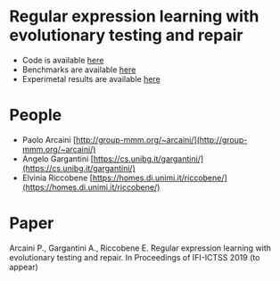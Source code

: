 # Regular expression learning with evolutionary testing and repair
* Code is available [here](https://github.com/fmselab/evo_regexp_learn/tree/master/code/)
* Benchmarks are available [here](https://github.com/fmselab/evo_regexp_learn/tree/master/benchmarks)
* Experimetal results are available [here](https://github.com/fmselab/evo_regexp_learn/tree/master/experimentalResults)

# People
* Paolo Arcaini [http://group-mmm.org/~arcaini/](http://group-mmm.org/~arcaini/)
* Angelo Gargantini [https://cs.unibg.it/gargantini/](https://cs.unibg.it/gargantini/)
* Elvinia Riccobene [https://homes.di.unimi.it/riccobene/](https://homes.di.unimi.it/riccobene/)

# Paper

Arcaini P., Gargantini A., Riccobene E. Regular expression learning with evolutionary testing and repair. In Proceedings of IFI-ICTSS 2019 (to appear)
